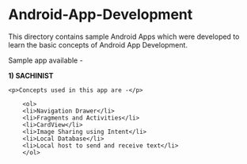 # Android-App-Development

This directory contains sample Android Apps which were developed to learn the basic concepts of Android App Development.

Sample app available - 

**1) SACHINIST**
    
    <p>Concepts used in this app are -</p>
        
        <ol>
        <li>Navigation Drawer</li>
        <li>Fragments and Activities</li>
        <li>CardView</li>
        <li>Image Sharing using Intent</li>
        <li>Local Database</li>
        <li>Local host to send and receive text</li>
        </ol>
    
